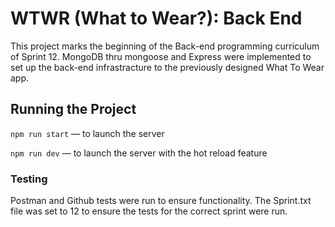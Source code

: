 # WTWR (What to Wear?): Back End

This project marks the beginning of the Back-end programming curriculum of Sprint 12.
MongoDB thru mongoose and Express were implemented to set up the back-end infrastracture to the previously designed What To Wear app.

## Running the Project

`npm run start` — to launch the server

`npm run dev` — to launch the server with the hot reload feature

### Testing

Postman and Github tests were run to ensure functionality. The Sprint.txt file was set to 12 to ensure the tests for the correct sprint were run.
